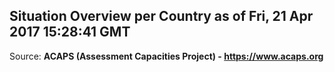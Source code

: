 ## Situation Overview per Country as of Fri, 21 Apr 2017 15:28:41 GMT

Source: **ACAPS (Assessment Capacities Project) - https://www.acaps.org**
